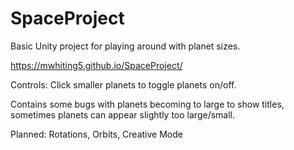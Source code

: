 # SpaceProject

Basic Unity project for playing around with planet sizes.

https://mwhiting5.github.io/SpaceProject/

Controls: 
Click smaller planets to toggle planets on/off.

Contains some bugs with planets becoming to large to show titles, sometimes planets can appear slightly too large/small.

Planned: 
  Rotations, Orbits, Creative Mode
